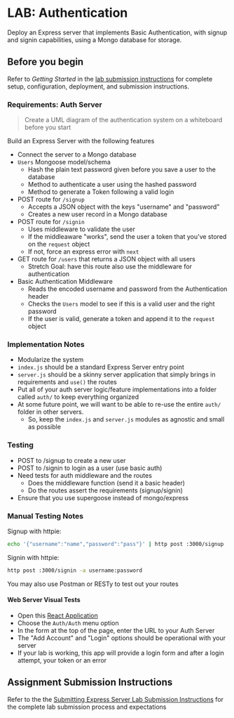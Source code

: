 # LAB: Authentication

Deploy an Express server that implements Basic Authentication, with signup and signin capabilities, using a Mongo database for storage.

## Before you begin

Refer to *Getting Started*  in the [lab submission instructions](../../../reference/submission-instructions/labs/README.md) for complete setup, configuration, deployment, and submission instructions.

### Requirements: Auth Server

> Create a UML diagram of the authentication system on a whiteboard before you start

Build an Express Server with the following features

- Connect the server to a Mongo database
- `Users` Mongoose model/schema
  - Hash the plain text password given before you save a user to the database
  - Method to authenticate a user using the hashed password
  - Method to generate a Token following a valid login
- POST route for `/signup`
  - Accepts a JSON object with the keys "username" and "password"
  - Creates a new user record in a Mongo database
- POST route for `/signin`
  - Uses middleware to validate the user
  - If the middleaware "works", send the user a token that you've stored on the `request` object
  - If not, force an express error with `next`
- GET route for `/users` that returns a JSON object with all users
  - Stretch Goal: have this route also use the middleware for authentication
- Basic Authentication Middleware
  - Reads the encoded username and password from the Authentication header
  - Checks the `Users` model to see if this is a valid user and the right password
  - If the user is valid, generate a token and append it to the `request` object

### Implementation Notes

- Modularize the system
- `index.js` should be a standard Express Server entry point
- `server.js` should be a skinny server application that simply brings in requirements and `use()` the routes
- Put all of your auth server logic/feature implementations into a folder called `auth/` to keep everything organized
- At some future point, we will want to be able to re-use the entire `auth/` folder in other servers.
  - So, keep the `index.js` and `server.js` modules as agnostic and small as possible

### Testing

- POST to /signup to create a new user
- POST to /signin to login as a user (use basic auth)
- Need tests for auth middleware and the routes
  - Does the middleware function (send it a basic header)
  - Do the routes assert the requirements (signup/signin)
- Ensure that you use supergoose instead of mongo/express

### Manual Testing Notes

Signup with httpie:

```bash
echo '{"username":"name","password":"pass"}' | http post :3000/signup
```

Signin with httpie:

```bash
http post :3000/signin -a username:password
```

You may also use Postman or RESTy to test out your routes

#### Web Server Visual Tests

- Open this [React Application](https://w638oyk7o8.csb.app)
- Choose the `Auth/Auth` menu option
- In the form at the top of the page, enter the URL to your Auth Server
- The "Add Account" and "Login" options should be operational with your server
- If your lab is working, this app will provide a login form and after a login attempt, your token or an error

## Assignment Submission Instructions

Refer to the the [Submitting Express Server Lab Submission Instructions](../../../reference/submission-instructions/labs/express-servers.md) for the complete lab submission process and expectations
